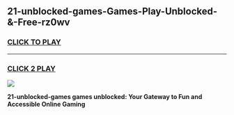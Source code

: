 
## 21-unblocked-games-Games-Play-Unblocked-&-Free-rz0wv
<h3>
<a href="https://premium76.site?title=21-unblocked-games&ref=24A">CLICK TO PLAY</a></h3>
<hr>

<h3>
<a href="https://premium76.site?title=21-unblocked-games&ref=24A">CLICK 2 PLAY</a>
  
</h3>

<a href="https://premium76.site?title=21-unblocked-games&ref=24A"><img src="https://clearcache.store/games.png"></a>


**21-unblocked-games games unblocked: Your Gateway to Fun and Accessible Online Gaming**
